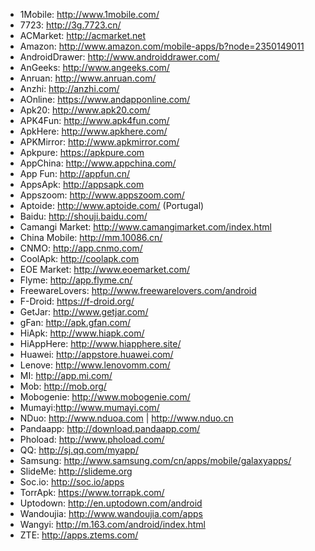 + 1Mobile: http://www.1mobile.com/
+ 7723: http://3g.7723.cn/
+ ACMarket: http://acmarket.net
+ Amazon: http://www.amazon.com/mobile-apps/b?node=2350149011
+ AndroidDrawer: http://www.androiddrawer.com/
+ AnGeeks: http://www.angeeks.com/
+ Anruan: http://www.anruan.com/
+ Anzhi: http://anzhi.com/
+ AOnline: https://www.andapponline.com/
+ Apk20: http://www.apk20.com/
+ APK4Fun: http://www.apk4fun.com/
+ ApkHere: http://www.apkhere.com/
+ APKMirror: http://www.apkmirror.com/
+ Apkpure: https://apkpure.com
+ AppChina: http://www.appchina.com/
+ App Fun: http://appfun.cn/
+ AppsApk: http://appsapk.com
+ Appszoom: http://www.appszoom.com/
+ Aptoide: http://www.aptoide.com/ (Portugal)
+ Baidu: http://shouji.baidu.com/ 
+ Camangi Market: http://www.camangimarket.com/index.html
+ China Mobile: http://mm.10086.cn/
+ CNMO: http://app.cnmo.com/
+ CoolApk: http://coolapk.com
+ EOE Market: http://www.eoemarket.com/
+ Flyme: http://app.flyme.cn/
+ FreewareLovers: http://www.freewarelovers.com/android
+ F-Droid: https://f-droid.org/
+ GetJar: http://www.getjar.com/
+ gFan: http://apk.gfan.com/
+ HiApk: http://www.hiapk.com/
+ HiAppHere: http://www.hiapphere.site/
+ Huawei: http://appstore.huawei.com/
+ Lenove: http://www.lenovomm.com/
+ MI: http://app.mi.com/
+ Mob: http://mob.org/
+ Mobogenie: http://www.mobogenie.com/
+ Mumayi:http://www.mumayi.com/
+ NDuo: http://www.nduoa.com | http://www.nduo.cn
+ Pandaapp: http://download.pandaapp.com/
+ Phoload: http://www.phoload.com/
+ QQ: http://sj.qq.com/myapp/
+ Samsung: http://www.samsung.com/cn/apps/mobile/galaxyapps/
+ SlideMe: http://slideme.org
+ Soc.io: http://soc.io/apps
+ TorrApk: https://www.torrapk.com/
+ Uptodown: http://en.uptodown.com/android
+ Wandoujia: http://www.wandoujia.com/apps
+ Wangyi: http://m.163.com/android/index.html
+ ZTE: http://apps.ztems.com/
